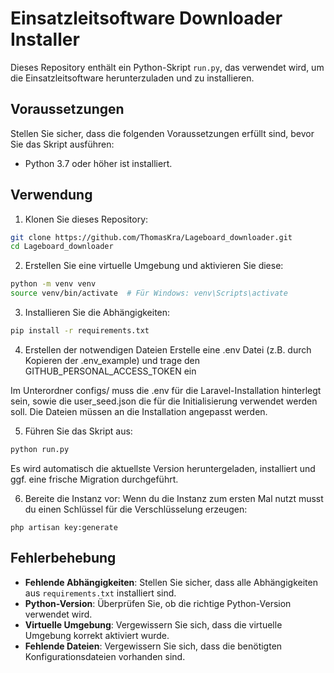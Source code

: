 # Einsatzleitsoftware Downloader Installer

Dieses Repository enthält ein Python-Skript `run.py`, das verwendet wird, um die Einsatzleitsoftware herunterzuladen und zu installieren.

## Voraussetzungen

Stellen Sie sicher, dass die folgenden Voraussetzungen erfüllt sind, bevor Sie das Skript ausführen:

- Python 3.7 oder höher ist installiert.

## Verwendung

1. Klonen Sie dieses Repository:
  ```bash
  git clone https://github.com/ThomasKra/Lageboard_downloader.git
  cd Lageboard_downloader
  ```

2. Erstellen Sie eine virtuelle Umgebung und aktivieren Sie diese:
  ```bash
  python -m venv venv
  source venv/bin/activate  # Für Windows: venv\Scripts\activate
  ```

3. Installieren Sie die Abhängigkeiten:
  ```bash
  pip install -r requirements.txt
  ```
4. Erstellen der notwendigen Dateien
  Erstelle eine .env Datei (z.B. durch Kopieren der .env_example) und trage den GITHUB_PERSONAL_ACCESS_TOKEN ein

  Im Unterordner configs/ muss die .env für die Laravel-Installation hinterlegt sein, sowie die user_seed.json die für die Initialisierung verwendet werden soll. Die Dateien müssen an die Installation angepasst werden.

5. Führen Sie das Skript aus:
  ```bash
  python run.py
  ```
  Es wird automatisch die aktuellste Version heruntergeladen, installiert und ggf. eine frische Migration durchgeführt.

6. Bereite die Instanz vor:
  Wenn du die Instanz zum ersten Mal nutzt musst du einen Schlüssel für die Verschlüsselung erzeugen:
  ```
  php artisan key:generate
  ```


## Fehlerbehebung

- **Fehlende Abhängigkeiten**: Stellen Sie sicher, dass alle Abhängigkeiten aus `requirements.txt` installiert sind.
- **Python-Version**: Überprüfen Sie, ob die richtige Python-Version verwendet wird.
- **Virtuelle Umgebung**: Vergewissern Sie sich, dass die virtuelle Umgebung korrekt aktiviert wurde.
- **Fehlende Dateien**: Vergewissern Sie sich, dass die benötigten Konfigurationsdateien vorhanden sind.
